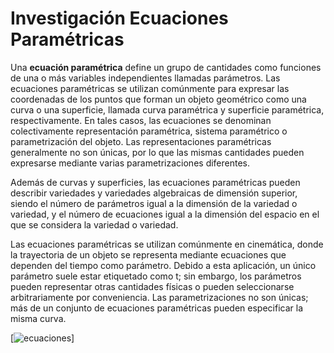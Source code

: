 # Investigación Ecuaciones Paramétricas
Una **ecuación paramétrica** define un grupo de cantidades como funciones de una o más variables independientes llamadas parámetros. Las ecuaciones paramétricas se utilizan comúnmente para expresar las coordenadas de los puntos que forman un objeto geométrico como una curva o una superficie, llamada curva paramétrica y superficie paramétrica, respectivamente. En tales casos, las ecuaciones se denominan colectivamente representación paramétrica, sistema paramétrico o parametrización del objeto.
Las representaciones paramétricas generalmente no son únicas, por lo que las mismas cantidades pueden expresarse mediante varias parametrizaciones diferentes.

Además de curvas y superficies, las ecuaciones paramétricas pueden describir variedades y variedades algebraicas de dimensión superior, siendo el número de parámetros igual a la dimensión de la variedad o variedad, y el número de ecuaciones igual a la dimensión del espacio en el que se considera la variedad o variedad.

Las ecuaciones paramétricas se utilizan comúnmente en cinemática, donde la trayectoria de un objeto se representa mediante ecuaciones que dependen del tiempo como parámetro. Debido a esta aplicación, un único parámetro suele estar etiquetado como t; sin embargo, los parámetros pueden representar otras cantidades físicas o pueden seleccionarse arbitrariamente por conveniencia. Las parametrizaciones no son únicas; más de un conjunto de ecuaciones paramétricas pueden especificar la misma curva.

[<img alt="ecuaciones" src="ecuaciones-paramétricas/ecuaciones.jpeg" />]